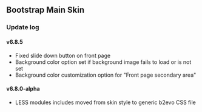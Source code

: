## Bootstrap Main Skin

### Update log

#### v6.8.5
- Fixed slide down button on front page
- Background color option set if background image fails to load or is not set
- Background color customization option for "Front page secondary area"

#### v6.8.0-alpha
- LESS modules includes moved from skin style to generic b2evo CSS file
